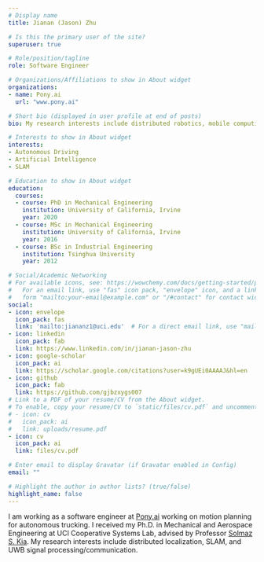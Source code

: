 ```yaml
---
# Display name
title: Jianan (Jason) Zhu

# Is this the primary user of the site?
superuser: true

# Role/position/tagline
role: Software Engineer

# Organizations/Affiliations to show in About widget
organizations:
- name: Pony.ai
  url: "www.pony.ai"

# Short bio (displayed in user profile at end of posts)
bio: My research interests include distributed robotics, mobile computing and programmable matter.

# Interests to show in About widget
interests:
- Autonomous Driving
- Artificial Intelligence
- SLAM

# Education to show in About widget
education:
  courses:
  - course: PhD in Mechanical Engineering
    institution: University of California, Irvine
    year: 2020
  - course: MSc in Mechanical Engineering
    institution: University of California, Irvine
    year: 2016
  - course: BSc in Industrial Engineering
    institution: Tsinghua University
    year: 2012

# Social/Academic Networking
# For available icons, see: https://wowchemy.com/docs/getting-started/page-builder/#icons
#   For an email link, use "fas" icon pack, "envelope" icon, and a link in the
#   form "mailto:your-email@example.com" or "/#contact" for contact widget.
social:
- icon: envelope
  icon_pack: fas
  link: 'mailto:jiananz1@uci.edu'  # For a direct email link, use "mailto:test@example.org".
- icon: linkedin
  icon_pack: fab
  link: https://www.linkedin.com/in/jianan-jason-zhu
- icon: google-scholar
  icon_pack: ai
  link: https://scholar.google.com/citations?user=k9gUEi0AAAAJ&hl=en
- icon: github
  icon_pack: fab
  link: https://github.com/gjbzxygs007
# Link to a PDF of your resume/CV from the About widget.
# To enable, copy your resume/CV to `static/files/cv.pdf` and uncomment the lines below.
# - icon: cv
#   icon_pack: ai
#   link: uploads/resume.pdf
- icon: cv
  icon_pack: ai
  link: files/cv.pdf

# Enter email to display Gravatar (if Gravatar enabled in Config)
email: ""

# Highlight the author in author lists? (true/false)
highlight_name: false
---
```

I am working as a software engineer at <a href="http://www.pony.ai/">Pony.ai</a> working on motion planning for autonomous trucking. I received my Ph.D. in Mechanical and Aerospace Engineering at UCI Cooperative Systems Lab, advised by Professor <a href="http://solmaz.eng.uci.edu/">Solmaz S. Kia</a>. My research interests include distributed localization, SLAM, and UWB signal processing/communication. 
